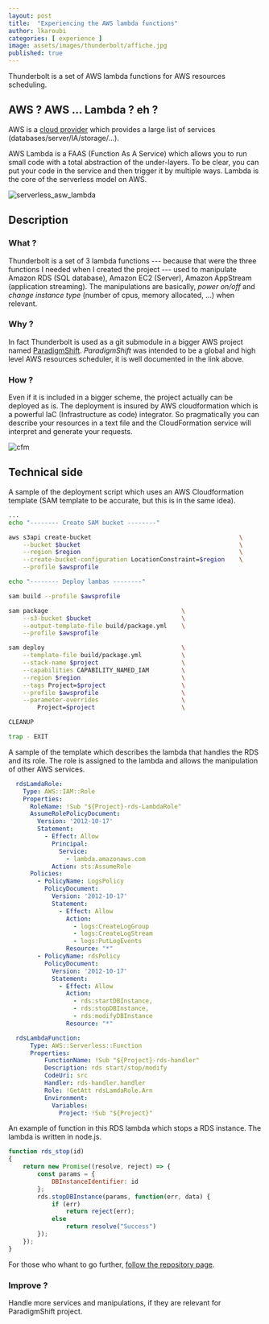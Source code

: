 ```yaml
---
layout: post
title:  "Experiencing the AWS lambda functions"
author: lkaroubi
categories: [ experience ]
image: assets/images/thunderbolt/affiche.jpg
published: true
---
```


Thunderbolt is a set of AWS lambda functions for AWS resources scheduling.

## AWS ? AWS ... Lambda ? eh ?

AWS is a [cloud provider](https://fr.wikipedia.org/wiki/Cloud_computing) which provides a large list of services (databases/server/IA/storage/...).

AWS Lambda is a FAAS (Function As A Service) which allows you to run small code with a total abstraction of the under-layers. To be clear, you can put your code in the service and then trigger it by multiple ways. Lambda is the core of the serverless model on AWS.

![serverless_asw_lambda](https://ucarecdn.com/889eff87-74c6-4447-907a-0feb2fc041d8/-/resize/1050/)

## Description

### What ?

Thunderbolt is a set of 3 lambda functions --- because that were the three functions I needed when I created the project --- used to manipulate Amazon RDS (SQL database), Amazon EC2 (Server), Amazon AppStream (application streaming). The manipulations are basically, *power on/off* and *change instance type* (number of cpus, memory allocated, ...) when relevant.

### Why ?

In fact Thunderbolt is used as a git submodule in a bigger AWS project named [ParadigmShift](https://github.com/le0kar0ub1/ParadigmShift). *ParadigmShift* was intended to be a global and high level AWS resources scheduler, it is well documented in the link above.

### How ?

Even if it is included in a bigger scheme, the project actually can be deployed as is. The deployment is insured by AWS cloudformation which is a powerful IaC (Infrastructure as code) integrator. So pragmatically you can describe your resources in a text file and the CloudFormation service will interpret and generate your requests.

![cfm](https://blogs.vmware.com/management/files/2019/10/image002.png)

## Technical side

A sample of the deployment script which uses an AWS Cloudformation template (SAM template to be accurate, but this is in the same idea).

```sh
...
echo "-------- Create SAM bucket --------"

aws s3api create-bucket                                         \
    --bucket $bucket                                            \
    --region $region                                            \
    --create-bucket-configuration LocationConstraint=$region    \
    --profile $awsprofile

echo "-------- Deploy lambas --------"

sam build --profile $awsprofile

sam package                                     \
    --s3-bucket $bucket                         \
    --output-template-file build/package.yml    \
    --profile $awsprofile

sam deploy                                      \
    --template-file build/package.yml           \
    --stack-name $project                       \
    --capabilities CAPABILITY_NAMED_IAM         \
    --region $region                            \
    --tags Project=$project                     \
    --profile $awsprofile                       \
    --parameter-overrides                       \
        Project=$project                        \

CLEANUP

trap - EXIT
```

A sample of the template which describes the lambda that handles the RDS and its role.
The role is assigned to the lambda and allows the manipulation of other AWS services.

```yml
  rdsLamdaRole:
    Type: AWS::IAM::Role
    Properties:
      RoleName: !Sub "${Project}-rds-LambdaRole"
      AssumeRolePolicyDocument:
        Version: '2012-10-17'
        Statement:
          - Effect: Allow
            Principal:
              Service:
                - lambda.amazonaws.com
            Action: sts:AssumeRole
      Policies:
        - PolicyName: LogsPolicy
          PolicyDocument:
            Version: '2012-10-17'
            Statement:
              - Effect: Allow
                Action:
                  - logs:CreateLogGroup
                  - logs:CreateLogStream
                  - logs:PutLogEvents
                Resource: "*"
        - PolicyName: rdsPolicy
          PolicyDocument:
            Version: '2012-10-17'
            Statement:
              - Effect: Allow
                Action:
                  - rds:startDBInstance,
                  - rds:stopDBInstance,
                  - rds:modifyDBInstance
                Resource: "*"

  rdsLambdaFunction:
      Type: AWS::Serverless::Function
      Properties:
          FunctionName: !Sub "${Project}-rds-handler"
          Description: rds start/stop/modify
          CodeUri: src
          Handler: rds-handler.handler
          Role: !GetAtt rdsLamdaRole.Arn
          Environment:
            Variables:
              Project: !Sub "${Project}"
```

An example of function in this RDS lambda which stops a RDS instance. The lambda is written in node.js.

```js
function rds_stop(id)
{
    return new Promise((resolve, reject) => {
        const params = {
            DBInstanceIdentifier: id
        };
        rds.stopDBInstance(params, function(err, data) {
            if (err)
                return reject(err);
            else
                return resolve("Success")
        });
    });
}
```

For those who whant to go further, [follow the repository page](https://github.com/le0kar0ub1/Thunderbolt/tree/master/aws).

### Improve ?

Handle more services and manipulations, if they are relevant for ParadigmShift project.
